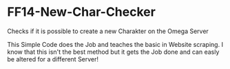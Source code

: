 # FF14-New-Char-Checker
Checks if it is possible to create a new Charakter on the Omega Server

This Simple Code does the Job and teaches the basic in Website scraping. I know that this isn't the best method but it gets the Job done and can easly be altered for a different Server!
